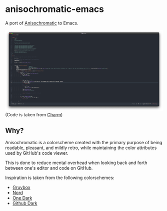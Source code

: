 # anisochromatic-emacs
A port of [Anisochromatic](https://github.com/isomatter-labs/anisochromatic) to Emacs.

![Screenshot](img/screenshot.png)
(Code is taken from [Charm](https://github.com/charmbracelet/charm))

## Why?
Anisochromatic is a colorscheme created with the primary purpose of being readable,
pleasant, and mildly retro, while maintaining the color attributes used by
GitHub's code viewer.

This is done to reduce mental overhead when looking back and forth between one's editor and
code on GitHub.

Inspiration is taken from the following colorschemes:
 - [Gruvbox](https://github.com/morhetz/gruvbox)
 - [Nord](https://www.nordtheme.com/)
 - [One Dark](https://github.com/Binaryify/OneDark-Pro)
 - [Github Dark](https://dribbble.com/shots/15487845-GitHub-Dark-mode-colors)
